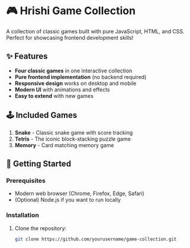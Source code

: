 # 🎮 Hrishi Game Collection

A collection of classic games built with pure JavaScript, HTML, and CSS. Perfect for showcasing frontend development skills!


## ✨ Features

- **Four classic games** in one interactive collection
- **Pure frontend implementation** (no backend required)
- **Responsive design** works on desktop and mobile
- **Modern UI** with animations and effects
- **Easy to extend** with new games

## 🕹️ Included Games

1. **Snake** - Classic snake game with score tracking
2. **Tetris** - The iconic block-stacking puzzle game
3. **Memory** - Card matching memory game

## 🚀 Getting Started

### Prerequisites
- Modern web browser (Chrome, Firefox, Edge, Safari)
- (Optional) Node.js if you want to run locally

### Installation
1. Clone the repository:
   ```bash
   git clone https://github.com/yourusername/game-collection.git
